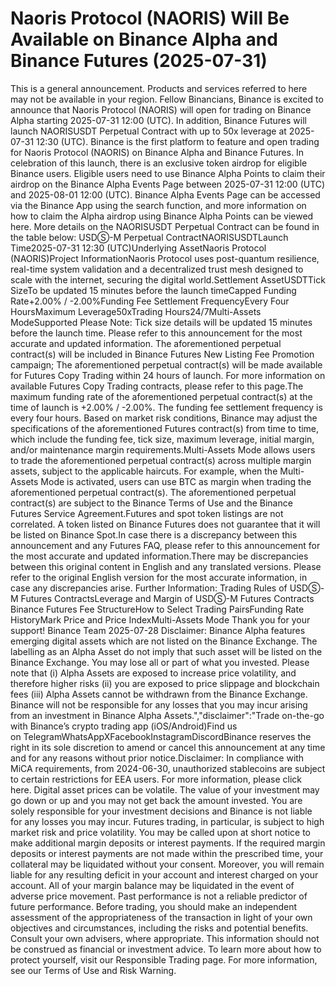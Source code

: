# Naoris Protocol (NAORIS) Will Be Available on Binance Alpha and Binance Futures (2025-07-31)

This is a general announcement. Products and services referred to here may not be available in your region.
Fellow Binancians,
Binance is excited to announce that Naoris Protocol (NAORIS) will open for trading on Binance Alpha starting 2025-07-31 12:00 (UTC). In addition, Binance Futures will launch NAORISUSDT Perpetual Contract with up to 50x leverage at 2025-07-31 12:30 (UTC).
Binance is the first platform to feature and open trading for Naoris Protocol (NAORIS) on Binance Alpha and Binance Futures. In celebration of this launch, there is an exclusive token airdrop for eligible Binance users. Eligible users need to use Binance Alpha Points to claim their airdrop on the Binance Alpha Events Page between 2025-07-31 12:00 (UTC) and 2025-08-01 12:00 (UTC). Binance Alpha Events Page can be accessed via the Binance App using the search function, and more information on how to claim the Alpha airdrop using Binance Alpha Points can be viewed here.
More details on the NAORISUSDT Perpetual Contract can be found in the table below:
USDⓈ-M Perpetual ContractNAORISUSDTLaunch Time2025-07-31 12:30 (UTC)Underlying AssetNaoris Protocol (NAORIS)Project InformationNaoris Protocol uses post-quantum resilience, real-time system validation and a decentralized trust mesh designed to scale with the internet, securing the digital world.Settlement AssetUSDTTick SizeTo be updated 15 minutes before the launch timeCapped Funding Rate+2.00% / -2.00%Funding Fee Settlement FrequencyEvery Four HoursMaximum Leverage50xTrading Hours24/7Multi-Assets ModeSupported
Please Note:
Tick size details will be updated 15 minutes before the launch time. Please refer to this announcement for the most accurate and updated information.
The aforementioned perpetual contract(s) will be included in Binance Futures New Listing Fee Promotion campaign;
The aforementioned perpetual contract(s) will be made available for Futures Copy Trading within 24 hours of launch. For more information on available Futures Copy Trading contracts, please refer to this page.The maximum funding rate of the aforementioned perpetual contract(s) at the time of launch is +2.00% / -2.00%. The funding fee settlement frequency is every four hours.
Based on market risk conditions, Binance may adjust the specifications of the aforementioned Futures contract(s) from time to time, which include the funding fee, tick size, maximum leverage, initial margin, and/or maintenance margin requirements.Multi-Assets Mode allows users to trade the aforementioned perpetual contract(s) across multiple margin assets, subject to the applicable haircuts. For example, when the Multi-Assets Mode is activated, users can use BTC as margin when trading the aforementioned perpetual contract(s). The aforementioned perpetual contract(s) are subject to the Binance Terms of Use and the Binance Futures Service Agreement.Futures and spot token listings are not correlated. A token listed on Binance Futures does not guarantee that it will be listed on Binance Spot.In case there is a discrepancy between this announcement and any Futures FAQ, please refer to this announcement for the most accurate and updated information.There may be discrepancies between this original content in English and any translated versions. Please refer to the original English version for the most accurate information, in case any discrepancies arise.
Further Information:
Trading Rules of USDⓈ-M Futures ContractsLeverage and Margin of USDⓈ-M Futures Contracts
Binance Futures Fee StructureHow to Select Trading PairsFunding Rate HistoryMark Price and Price IndexMulti-Assets Mode
Thank you for your support!
Binance Team
2025-07-28
Disclaimer: 
Binance Alpha features emerging digital assets which are not listed on the Binance Exchange. The labelling as an Alpha Asset do not imply that such asset will be listed on the Binance Exchange. You may lose all or part of what you invested. Please note that (i) Alpha Assets are exposed to increase price volatility, and therefore higher risks (ii) you are exposed to price slippage and blockchain fees (iii) Alpha Assets cannot be withdrawn from the Binance Exchange. Binance will not be responsible for any losses that you may incur arising from an investment in Binance Alpha Assets.","disclaimer":"Trade on-the-go with Binance’s crypto trading app (iOS/Android)Find us on TelegramWhatsAppXFacebookInstagramDiscordBinance reserves the right in its sole discretion to amend or cancel this announcement at any time and for any reasons without prior notice.Disclaimer: In compliance with MiCA requirements, from 2024-06-30, unauthorized stablecoins are subject to certain restrictions for EEA users. For more information, please click here. Digital asset prices can be volatile. The value of your investment may go down or up and you may not get back the amount invested. You are solely responsible for your investment decisions and Binance is not liable for any losses you may incur. Futures trading, in particular, is subject to high market risk and price volatility. You may be called upon at short notice to make additional margin deposits or interest payments. If the required margin deposits or interest payments are not made within the prescribed time, your collateral may be liquidated without your consent. Moreover, you will remain liable for any resulting deficit in your account and interest charged on your account. All of your margin balance may be liquidated in the event of adverse price movement. Past performance is not a reliable predictor of future performance. Before trading, you should make an independent assessment of the appropriateness of the transaction in light of your own objectives and circumstances, including the risks and potential benefits. Consult your own advisers, where appropriate. This information should not be construed as financial or investment advice. To learn more about how to protect yourself, visit our Responsible Trading page. For more information, see our Terms of Use and Risk Warning.